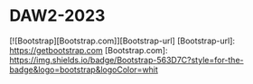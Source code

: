 # DAW2-2023
[![Bootstrap][Bootstrap.com]][Bootstrap-url]
[Bootstrap-url]: https://getbootstrap.com
[Bootstrap.com]: https://img.shields.io/badge/Bootstrap-563D7C?style=for-the-badge&logo=bootstrap&logoColor=whit
